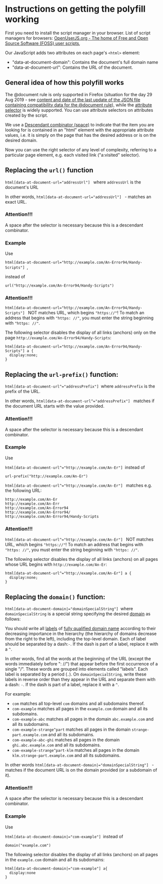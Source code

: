 # Instructions on getting the polyfill working

First you need to install the script manager in your browser. List of script managers for browsers:
[OpenUserJS.org - The home of Free and Open Source Software (FOSS) user scripts](https://github.com/OpenUserJS/OpenUserJS.org/wiki/Userscript-Beginners-HOWTO), 




Our JavaScript adds two attributes on each page's `<html>` element:

* "data-at-document-domain": Contains the document's full domain name
* "data-at-document-url": Contains the URL of the document.

## General idea of how this polyfill works

The @document rule is only supported in Firefox (situation for the day 29 Aug 2019 - see  [content and date of the last update of the JSON file containing compatibility data for the @document rule](https://github.com/mdn/browser-compat-data/blob/master/css/at-rules/document.json)), while the [attribute selector](https://developer.mozilla.org/en-US/docs/Web/CSS/Attribute_selectors) is widely supported.
You can use attribute selectors on attributes created by the script.

We use a [Descendant combinator (space)](https://developer.mozilla.org/en-US/docs/Web/CSS/Descendant_combinator) to indicate that the item you are looking for is contained in an "html" element with the appropriate attribute values, i.e. it is simply on the page that has the desired address or is on the desired domain.

Now you can use the right selector of any level of complexity, referring to a particular page element, e.g. each visited link ("a:visited" selector).


## Replacing the `url()` function

`html[data-at-document-url="addressUrl"] ` where `addressUrl` is the document's URL

In other words, `html[data-at-document-url="addressUrl"] ` - matches an exact URL.

### Attention!!!
A space after the selector is necessary because this is a descendant combinator.

### Example

Use

`html[data-at-document-url="http://example.com/An-Error94/Handy-Scripts"] `,

instead of

```
url("http://example.com/An-Error94/Handy-Scripts")
```

### Attention!!!
```html[data-at-document-url="http://example.com/An-Error94/Handy-Scripts"] ``` NOT matches URL, which begins `"https://"`! To match an address that begins with `"https: //"`, you must enter the string beginning with `"https: //"`.

The following selector disables the display of all links (anchors) only on the page `http://example.com/An-Error94/Handy-Scripts`:

```
html[data-at-document-url="http://example.com/An-Error94/Handy-Scripts"] a {
  display:none;
}
```

## Replacing the `url-prefix()` function:

```html[data-at-document-url^="addressPrefix"] ```where `addressPrefix` is the prefix of the URL.

In other words, `html[data-at-document-url^="addressPrefix"] ` matches if the document URL starts with the value provided.

### Attention!!!
A space after the selector is necessary because this is a descendant combinator.

### Example

Use

```html[data-at-document-url^="http://example.com/An-Er"] ```instead of

```
url-prefix("http://example.com/An-Er")
```

```html[data-at-document-url^="http://example.com/An-Er"] ``` matches e.g. the following URL:

```
http://example.com/An-Er
http://example.com/An-Err
http://example.com/An-Error94
http://example.com/An-Error94/
http://example.com/An-Error94/Handy-Scripts
```

### Attention!!!
```html[data-at-document-url^="http://example.com/An-Er"] ``` NOT matches URL, which begins `"https://"`! To match an address that begins with `"https: //"`, you must enter the string beginning with `"https: //"`.

The following selector disables the display of all links (anchors) on all pages whose URL begins with `http://example.com/An-Er`:

```
html[data-at-document-url^="http://example.com/An-Er"] a {
  display:none;
}
```

## Replacing the `domain()` function:

`html[data-at-document-domain|="domainSpecialString"] `where `domainSpecialString` is a special string specifying the desired [domain](https://en.wikipedia.org/wiki/Domain_name) as follows:

You should write all [labels](https://en.wikipedia.org/wiki/Domain_name#Domain_name_syntax) of [fully qualified domain name](https://en.wikipedia.org/wiki/Fully_qualified_domain_name) according to their decreasing importance in the hierarchy (the hierarchy of domains decrease from the right to the left), including the top-level domain. Each of label should be separated by a dash:`-`. If the dash is part of a label, replace it with a `^`.

In other words, find all the words at the beginning of the URL (except the words immediately before ": //") that appear before the first occurrence of a single "/". These words are grouped into elements called "labels". Each label is separated by a period (`.`). On `domainSpecialString`, write these labels in reverse order than they appear in the URL and separate them with a dash: `-`. If the dash is part of a label, replace it with a `^`.

For example:

* `com` matches all top-level `com` domains and all subdomains thereof.
* `com-example` matches all pages in the `example.com` domain and all its subdomains.
* `com-example-abc` matches all pages in the domain `abc.example.com` and all its subdomains.
* `com-example-strange^part` matches all pages in the domain `strange-part.example.com` and all its subdomains.
* `com-example-abc-ghi` matches all pages in the domain `ghi.abc.example.com` and all its subdomains.
* `com-example-strange^part-klm` matches all pages in the domain `klm.strange-part.example.com` and all its subdomains.

In other words `html[data-at-document-domain|="domainSpecialString"] ` - matches if the document URL is on the domain provided (or a subdomain of it).

### Attention!!!
A space after the selector is necessary because this is a descendant combinator.

### Example

Use

```html[data-at-document-domain|="com-example"] ```instead of

```
domain("example.com")
```

The following selector disables the display of all links (anchors) on all pages in the `example.com` domain and all its subdomains:

```
html[data-at-document-domain|="com-example"] a{
  display:none
}
```
